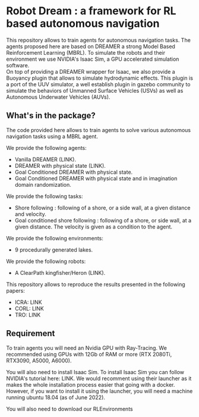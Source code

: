 # Robot Dream : a framework for RL based autonomous navigation

This repository allows to train agents for autonomous navigation tasks. The agents proposed here are based on DREAMER a strong Model Based Reinforcement Learning (MBRL).
To simulate the robots and their environment we use NVIDIA's Isaac Sim, a GPU accelerated simulation software.  
On top of providing a DREAMER wrapper for Isaac, we also provide a Buoyancy plugin that allows to simulate hydrodynamic effects.
This plugin is a port of the UUV simulator, a well establish plugin in gazebo community to simulate the behaviors of Unmanned Surface Vehicles (USVs) as well as Autonomous Underwater Vehicles (AUVs).

## What's in the package?

The code provided here allows to train agents to solve various autonomous navigation tasks using a MBRL agent.

We provide the following agents:
- Vanilla DREAMER (LINK).
- DREAMER with physical state (LINK).
- Goal Conditioned DREAMER with physical state.
- Goal Conditioned DREAMER with physical state and in imagination domain randomization.

We provide the following tasks:
- Shore following : following of a shore, or a side wall, at a given distance and velocity.
- Goal conditioned shore following : following of a shore, or side wall, at a given distance. The velocity is given as a condition to the agent.

We provide the following environments:
- 9 procedurally generated lakes.

We provide the following robots:
- A ClearPath kingfisher/Heron (LINK).

This repository allows to reproduce the results presented in the following papers:
- ICRA: LINK
- CORL: LINK
- TRO: LINK


## Requirement

To train agents you will need an Nvidia GPU with Ray-Tracing. We recommended using GPUs with 12Gb of RAM or more (RTX 2080Ti, RTX3090, A5000, A6000).


You will also need to install Isaac Sim. To install Isaac Sim you can follow NVIDIA's tutorial here: LINK. We would recomment using their launcher as it makes the whole installation process easier that going with a docker. However, if you want to install it using the launcher, you will need a machine running ubuntu 18.04 (as of June 2022).

You will also need to download our RLEnvironments
